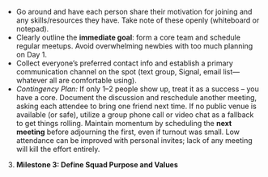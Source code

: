 - Go around and have each person share their motivation for joining and any skills/resources they have. Take note of these openly (whiteboard or notepad).  
- Clearly outline the **immediate goal**: form a core team and schedule regular meetups. Avoid overwhelming newbies with too much planning on Day 1.  
- Collect everyone’s preferred contact info and establish a primary communication channel on the spot (text group, Signal, email list—whatever all are comfortable using).  
- _Contingency Plan:_ If only 1–2 people show up, treat it as a success – you have a core. Document the discussion and reschedule another meeting, asking each attendee to bring one friend next time. If no public venue is available (or safe), utilize a group phone call or video chat as a fallback to get things rolling. Maintain momentum by scheduling the **next meeting** before adjourning the first, even if turnout was small. Low attendance can be improved with personal invites; lack of any meeting will kill the effort entirely.  
3. **Milestone 3: Define Squad Purpose and Values**